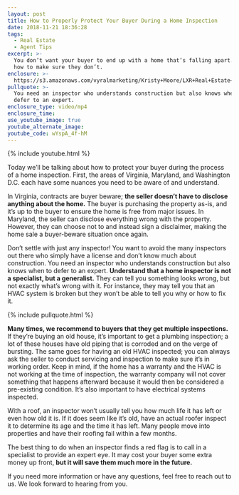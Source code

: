 ```yaml
---
layout: post
title: How to Properly Protect Your Buyer During a Home Inspection
date: 2018-11-21 18:36:28
tags:
  - Real Estate
  - Agent Tips
excerpt: >-
  You don’t want your buyer to end up with a home that’s falling apart. Here’s
  how to make sure they don’t.
enclosure: >-
  https://s3.amazonaws.com/vyralmarketing/Kristy+Moore/LXR+Real+Estate+Coaching-+How+to+Properly+Protect+Your+Buyer+During+a+Home+Inspection.mp4
pullquote: >-
  You need an inspector who understands construction but also knows when to
  defer to an expert.
enclosure_type: video/mp4
enclosure_time:
use_youtube_image: true
youtube_alternate_image:
youtube_code: wYspA_4f-hM
---
```


{% include youtube.html %}

Today we’ll be talking about how to protect your buyer during the process of a home inspection. First, the areas of Virginia, Maryland, and Washington D.C. each have some nuances you need to be aware of and understand.

In Virginia, contracts are buyer beware; **the seller doesn’t have to disclose anything about the home.** The buyer is purchasing the property as-is, and it’s up to the buyer to ensure the home is free from major issues. In Maryland, the seller can disclose everything wrong with the property. However, they can choose not to and instead sign a disclaimer, making the home sale a buyer-beware situation once again.

Don’t settle with just any inspector! You want to avoid the many inspectors out there who simply have a license and don’t know much about construction. You need an inspector who understands construction but also knows when to defer to an expert. **Understand that a home inspector is not a specialist, but a generalist.** They can tell you something looks wrong, but not exactly what’s wrong with it. For instance, they may tell you that an HVAC system is broken but they won’t be able to tell you why or how to fix it.

{% include pullquote.html %}

**Many times, we recommend to buyers that they get multiple inspections.** If they’re buying an old house, it’s important to get a plumbing inspection; a lot of these houses have old piping that is corroded and on the verge of bursting. The same goes for having an old HVAC inspected; you can always ask the seller to conduct servicing and inspection to make sure it’s in working order. Keep in mind, if the home has a warranty and the HVAC is not working at the time of inspection, the warranty company will not cover something that happens afterward because it would then be considered a pre-existing condition. It’s also important to have electrical systems inspected.

With a roof, an inspector won’t usually tell you how much life it has left or even how old it is. If it does seem like it’s old, have an actual roofer inspect it to determine its age and the time it has left. Many people move into properties and have their roofing fail within a few months.

The best thing to do when an inspector finds a red flag is to call in a specialist to provide an expert eye. It may cost your buyer some extra money up front, **but it will save them much more in the future.**

If you need more information or have any questions, feel free to reach out to us. We look forward to hearing from you.

&nbsp;